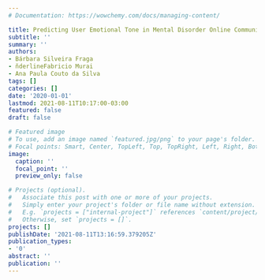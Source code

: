 ```yaml
---
# Documentation: https://wowchemy.com/docs/managing-content/

title: Predicting User Emotional Tone in Mental Disorder Online Communities
subtitle: ''
summary: ''
authors:
- Bárbara Silveira Fraga
- n̆derlineFabricio Murai
- Ana Paula Couto da Silva
tags: []
categories: []
date: '2020-01-01'
lastmod: 2021-08-11T10:17:00-03:00
featured: false
draft: false

# Featured image
# To use, add an image named `featured.jpg/png` to your page's folder.
# Focal points: Smart, Center, TopLeft, Top, TopRight, Left, Right, BottomLeft, Bottom, BottomRight.
image:
  caption: ''
  focal_point: ''
  preview_only: false

# Projects (optional).
#   Associate this post with one or more of your projects.
#   Simply enter your project's folder or file name without extension.
#   E.g. `projects = ["internal-project"]` references `content/project/deep-learning/index.md`.
#   Otherwise, set `projects = []`.
projects: []
publishDate: '2021-08-11T13:16:59.379205Z'
publication_types:
- '0'
abstract: ''
publication: ''
---
```

